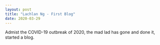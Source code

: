 ```yaml
---
layout: post
title: "Lachlan Ng - First Blog"
date: 2020-03-29
---
```


Admist the COVID-19 outbreak of 2020, the mad lad has gone and done it, started a blog.

